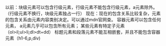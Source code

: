 以前：块级元素可以包含行级元素，行级元素不能包含行级元素，a元素除外。（行级元素不换行，块级元素独占一行）
现在：现在的包含关系比较复杂，元素的包含关系由元素内容类别决定。可以通过mdn官网查。
容器元素可以包含任何元素，
a元素几乎可以包含所有元素；
某些元素有特定子元素（ol>il;ul>li;dl>dt+dd）
标题元素和段落元素不能互相嵌套，并且不能包含容器元素（h1-6,p,div)